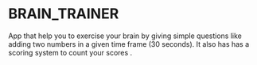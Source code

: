 # BRAIN_TRAINER
App that help you to exercise your brain by giving simple questions like adding two numbers in a given time frame (30 seconds).
It also has has a scoring system to count your scores .
